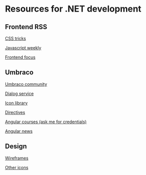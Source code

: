<h1>Resources for .NET development</h1>

<h2>Frontend RSS</h2>

<p>
    <a href="https://css-picks.com/" target="_blank">CSS tricks</a>
</p>


<p>
    <a href="http://javascriptweekly.com/" target="_blank">Javascript weekly</a>
</p>

<p>
    <a href="https://frontendfoc.us/">Frontend focus</a>
</p>


<h2>Umbraco</h2>

<p>
    <a href="https://our.umbraco.org/">Umbraco community</a>
</p>

<p>
    <a href="http://umbraco.github.io/Belle/#/api/umbraco.services.dialogService">Dialog service</a>
</p>

<p>
    <a href="https://nicbell.github.io/ucreate/icons.html" target="_blank">Icon library</a>
</p>

<p>
    <a href="https://our.umbraco.org/apidocs/ui/#/api" target="_blank">Directives</a>
</p>

<p>
    <a href="https://www.pluralsight.com/search?q=angularjs" target="_blank">Angular courses (ask me for credentials)</a>
</p>

<p>
    <a href="https://blog.angularjs.org/" target="_blank">Angular news</a>
</p>


<h2>Design</h2>

<p>
    <a href="https://mockflow.com/" target="_blank">Wireframes</a>
</p>

<p>
    <a href="https://icomoon.io/" target="_blank">Other icons</a>
</p>